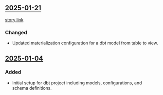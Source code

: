 ## [2025-01-21](https://github.com/MichaelZhang-Navex/pr_review_test/pull/7)

[story link](https://github.com/MichaelZhang-Navex/pr_review_test/edit/MichaelZhang-Navex-patch-3/CHANGELOG.md)

### Changed
- Updated materialization configuration for a dbt model from table to view.

## [2025-01-04](https://github.com/MichaelZhang-Navex/pr_review_test/pull/4)

### Added
- Initial setup for dbt project including models, configurations, and schema definitions.
